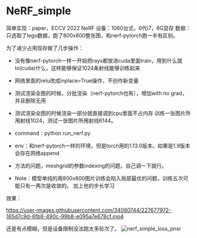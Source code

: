 # NeRF_simple
简单实现：paper，ECCV 2022 NeRF
设备：1060台式，6代i7，6G显存
数据：只选取了lego数据，跑了800x800整张图，和nerf-pytorch跑一半有区别。

为了减少占用现存做了几步操作：
* 没有像nerf-pytorch一样一开始把rays都放进cuda里面train，用到什么就to(cuda)什么，这样能够保证1024条射线能够训练起来
* 网络里面的relu改成inplace=True操作，不创作新变量
* 测试渲染全图的时候，分批渲染（nerf-pytorch也有），增加with no grad，并且删除无用
* 测试渲染全图的时候渲染一部分就直接调到cpu里面不占内存
训练一张图片所用射线1024，测试一张图片所用射线6144。

* command：python run_nerf.py
* env：和nerf-pytorch一样的环境，但是torch用的1.13.0版本。如果是1.9版本会存在网络append
* 方法的问题，meshgrid的参数indexing的问题，自己调一下就行。
* Note：模型单纯的用800x800图片训练会陷入局部最优的问题，训练五次可能只有一两次是收敛的。
加上他的步长学习

效果：

https://user-images.githubusercontent.com/34080744/227677972-165d7c9d-6fb8-490c-99b8-e095a7e678cf.mp4

还是有点模糊，但是设备限制没法跑太多轮次了。
![nerf_simple_loss_pnsr](https://user-images.githubusercontent.com/34080744/227678042-040d5c10-3758-4a09-a964-a3043e0d531c.png)
